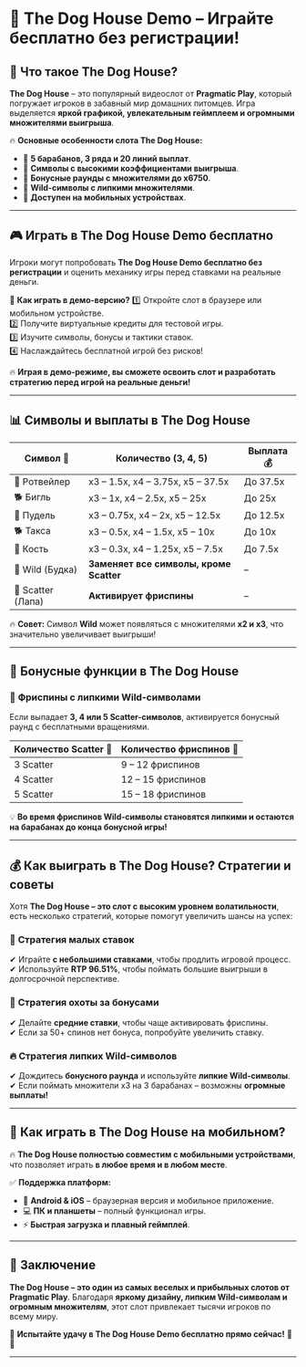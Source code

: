 # 🐶 The Dog House Demo – Играйте бесплатно без регистрации!

## 🎯 Что такое The Dog House?

**The Dog House** – это популярный видеослот от **Pragmatic Play**, который погружает игроков в забавный мир домашних питомцев. Игра выделяется **яркой графикой, увлекательным геймплеем и огромными множителями выигрыша**.  

🔥 **Основные особенности слота The Dog House:**
- 🎰 **5 барабанов, 3 ряда и 20 линий выплат**.  
- 🐾 **Символы с высокими коэффициентами выигрыша**.  
- 🎁 **Бонусные раунды с множителями до x6750**.  
- 🎡 **Wild-символы с липкими множителями**.  
- 📱 **Доступен на мобильных устройствах**.  

---

## 🎮 Играть в The Dog House Demo бесплатно

Игроки могут попробовать **The Dog House Demo бесплатно без регистрации** и оценить механику игры перед ставками на реальные деньги.  

🎯 **Как играть в демо-версию?**
1️⃣ Откройте слот в браузере или мобильном устройстве.  
2️⃣ Получите виртуальные кредиты для тестовой игры.  
3️⃣ Изучите символы, бонусы и тактики ставок.  
4️⃣ Наслаждайтесь бесплатной игрой без рисков!  

🔥 **Играя в демо-режиме, вы сможете освоить слот и разработать стратегию перед игрой на реальные деньги!**  

---

## 📊 Символы и выплаты в The Dog House

| Символ 🐾 | Количество (3, 4, 5) | Выплата 💰 |
|----------|-----------------|------------|
| 🐶 Ротвейлер | x3 – 1.5x, x4 – 3.75x, x5 – 37.5x | До 37.5x |
| 🐕 Бигль | x3 – 1x, x4 – 2.5x, x5 – 25x | До 25x |
| 🐩 Пудель | x3 – 0.75x, x4 – 2x, x5 – 12.5x | До 12.5x |
| 🐕 Такса | x3 – 0.5x, x4 – 1.5x, x5 – 10x | До 10x |
| 🦴 Кость | x3 – 0.3x, x4 – 1.25x, x5 – 7.5x | До 7.5x |
| 🏡 Wild (Будка) | **Заменяет все символы, кроме Scatter** | – |
| 🎁 Scatter (Лапа) | **Активирует фриспины** | – |

🔥 **Совет:** Символ **Wild** может появляться с множителями **x2 и x3**, что значительно увеличивает выигрыши!  

---

## 🎡 Бонусные функции в The Dog House

### 🎁 **Фриспины с липкими Wild-символами**
Если выпадает **3, 4 или 5 Scatter-символов**, активируется бонусный раунд с бесплатными вращениями.

| Количество Scatter 🐾 | Количество фриспинов 🎰 |
|----------------|------------------|
| 3 Scatter | 9 – 12 фриспинов |
| 4 Scatter | 12 – 15 фриспинов |
| 5 Scatter | 15 – 18 фриспинов |

💡 **Во время фриспинов Wild-символы становятся липкими и остаются на барабанах до конца бонусной игры!**  

---

## 💰 Как выиграть в The Dog House? Стратегии и советы

Хотя **The Dog House – это слот с высоким уровнем волатильности**, есть несколько стратегий, которые помогут увеличить шансы на успех:

### 🎯 **Стратегия малых ставок**
✔ Играйте **с небольшими ставками**, чтобы продлить игровой процесс.  
✔ Используйте **RTP 96.51%**, чтобы поймать большие выигрыши в долгосрочной перспективе.  

### 💎 **Стратегия охоты за бонусами**
✔ Делайте **средние ставки**, чтобы чаще активировать фриспины.  
✔ Если за 50+ спинов нет бонуса, попробуйте увеличить ставку.  

### 🔥 **Стратегия липких Wild-символов**
✔ Дождитесь **бонусного раунда** и используйте **липкие Wild-символы**.  
✔ Если поймать множители x3 на 3 барабанах – возможны **огромные выплаты!**  

---

## 📱 Как играть в The Dog House на мобильном?

🔥 **The Dog House полностью совместим с мобильными устройствами**, что позволяет играть **в любое время и в любом месте**.  

✅ **Поддержка платформ:**  
- 📲 **Android & iOS** – браузерная версия и мобильное приложение.  
- 💻 **ПК и планшеты** – полный функционал игры.  
- ⚡ **Быстрая загрузка и плавный геймплей**.  

---

## 🏁 Заключение

**The Dog House – это один из самых веселых и прибыльных слотов от Pragmatic Play**. Благодаря **яркому дизайну, липким Wild-символам и огромным множителям**, этот слот привлекает тысячи игроков по всему миру.  

🚀 **Испытайте удачу в The Dog House Demo бесплатно прямо сейчас!** 🐶🎰  

---


